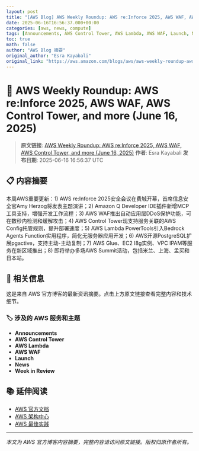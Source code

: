 ```yaml
---
layout: post
title: "[AWS Blog] AWS Weekly Roundup: AWS re:Inforce 2025, AWS WAF, AWS Control Tower, and more (June 16, 2025)"
date: 2025-06-16T16:56:37.000+00:00
categories: [aws, news, compute]
tags: [Announcements, AWS Control Tower, AWS Lambda, AWS WAF, Launch, News, Week in Review]
toc: true
math: false
author: "AWS Blog 摘要"
original_author: "Esra Kayabali"
original_link: "https://aws.amazon.com/blogs/aws/aws-weekly-roundup-aws-reinforce-2025-aws-waf-aws-control-tower-and-more-june-16-2025/"
---
```


# 📰 AWS Weekly Roundup: AWS re:Inforce 2025, AWS WAF, AWS Control Tower, and more (June 16, 2025)

> **原文链接**: [AWS Weekly Roundup: AWS re:Inforce 2025, AWS WAF, AWS Control Tower, and more (June 16, 2025)](https://aws.amazon.com/blogs/aws/aws-weekly-roundup-aws-reinforce-2025-aws-waf-aws-control-tower-and-more-june-16-2025/)
> **作者**: Esra Kayabali
> **发布日期**: 2025-06-16 16:56:37 UTC

## 📋 内容摘要

本周AWS重要更新：1) AWS re:Inforce 2025安全会议在费城开幕，首席信息安全官Amy Herzog将发表主题演讲；2) Amazon Q Developer IDE插件新增MCP工具支持，增强开发工作流程；3) AWS WAF推出自动应用层DDoS保护功能，可在数秒内检测和缓解攻击；4) AWS Control Tower现支持服务关联的AWS Config托管规则，提升部署速度；5) AWS Lambda PowerTools引入Bedrock Agents Function实用程序，简化无服务器应用开发；6) AWS开源PostgreSQL扩展pgactive，支持主动-主动复制；7) AWS Glue、EC2 I8g实例、VPC IPAM等服务在新区域推出；8) 即将举办多场AWS Summit活动，包括米兰、上海、孟买和日本站。

## 🔗 相关信息

这是来自 AWS 官方博客的最新资讯摘要。点击上方原文链接查看完整内容和技术细节。

### 🏷️ 涉及的 AWS 服务和主题

- **Announcements**
- **AWS Control Tower**
- **AWS Lambda**
- **AWS WAF**
- **Launch**
- **News**
- **Week in Review**

## 📚 延伸阅读

- [AWS 官方文档](https://docs.aws.amazon.com/)
- [AWS 架构中心](https://aws.amazon.com/architecture/)
- [AWS 最佳实践](https://aws.amazon.com/architecture/well-architected/)

---

*本文为 AWS 官方博客内容摘要，完整内容请访问原文链接。版权归原作者所有。*